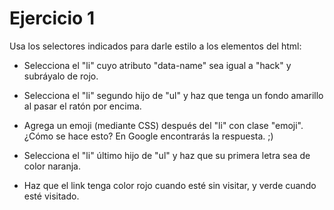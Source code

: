 # Ejercicio 1

Usa los selectores indicados para darle estilo a los elementos del html:

- Selecciona el "li" cuyo atributo "data-name" sea igual a "hack" y subráyalo de rojo.

- Selecciona el "li" segundo hijo de "ul" y haz que tenga un fondo amarillo al pasar el ratón por encima.

- Agrega un emoji (mediante CSS) después del "li" con clase "emoji". ¿Cómo se hace esto? En Google encontrarás la respuesta. ;)

- Selecciona el "li" último hijo de "ul" y haz que su primera letra sea de color naranja.

- Haz que el link tenga color rojo cuando esté sin visitar, y verde cuando esté visitado.
